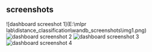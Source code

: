 ## screenshots
![dashboard screeshot 1](E:\mlpr lab\distance_classification\wandb_screenshots\img1.png)
![dashboard screenshot 2](img2.png)
![dashboard screenshot 3](img3.png)
![dashboard screenshot 4](img4.png)